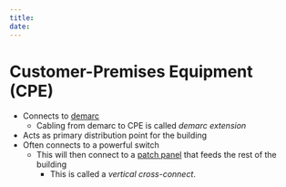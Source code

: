 ```yaml
---
title: 
date: 
---
```


# Customer-Premises Equipment (CPE)

-   Connects to [demarc](20201018161120-demarc.md)
    -   Cabling from demarc to CPE is called *demarc extension*
-   Acts as primary distribution point for the building
-   Often connects to a powerful switch
    -   This will then connect to a [patch panel](20201018180109-patch-panel.md) that feeds the rest of the building
        -   This is called a *vertical cross-connect*.

